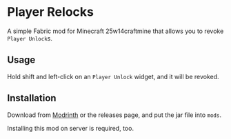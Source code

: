 # Player Relocks
A simple Fabric mod for Minecraft 25w14craftmine that allows you to revoke `Player Unlock`s.

## Usage
Hold shift and left-click on an `Player Unlock` widget, and it will be revoked.

## Installation
Download from [Modrinth](https://modrinth.com/mod/player-relocks) or the releases page, and put the jar file into `mods`.

Installing this mod on server is required, too.